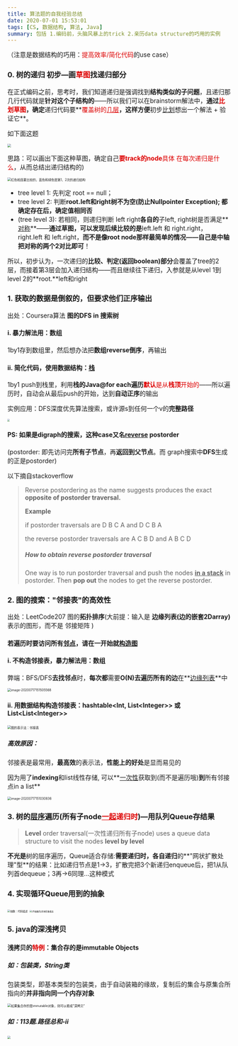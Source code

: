 ```yaml
---
title: 算法题的自我经验总结
date: 2020-07-01 15:53:01
tags: [CS, 数据结构, 算法, Java]
summary: 包括 1.编码前，头脑风暴上的trick 2.亲历data structure的巧用的实例
---
```




（注意是数据结构的巧用：<font color="#dd0000">提高效率/简化代码</font>的use case）

### 0. 树的递归 初步—画<font color="#dd0000">草图</font>找递归部分

在正式编码之前，思考时，我们知道递归是强调找到**结构类似的子问题**，且递归那几行代码就是**针对这个子结构的**——所以我们可以在brainstorm解法中，**通过<font color="#dd0000">比划草图</font>，确定**递归代码要**<font color="#dd0000">覆盖树的<u>几层</u></font>**，这样方便**初步<u>比划</u>想出一个解法 + 验证它**。



如下面这题

<img src="https://tva1.sinaimg.cn/large/007S8ZIlgy1gikgndvfutj30b208qwf1.jpg" style="zoom:50%;" />

思路：可以画出下面这种草图，确定自己<font color="#dd0000">**要track的node**具体 在每次递归是什么</font>，从而总结出递归结构的)

<img src="https://tva1.sinaimg.cn/large/007S8ZIlgy1gikgb3588wj30rw0hawn2.jpg" alt="红色相连要比较的，蓝色和绿色是第1、2次的递归结构" style="zoom:50%;" />

- tree level 1: 先判定 root == null；
- tree level 2: 判断**root.**left和right树不为空(**防止Nullpointer Exception**); 都确定存在后，确定**值相同否**
- (tree level 3): 若相同，则递归判断 left right**各自的**子left, right树是否满足**<u>对称</u>**——**通过草图，可以发现后续比较的是**left.left 和 right.right，right.left 和 left.right，**而不是像root node那样最简单的情况——自己是中轴 把对称的两个2对比即可**！



所以，初步认为，一次递归的**比较、判定(返回boolean)部分**会覆盖了tree的2层，而接着第3层会加入递归结构——而且继续往下递归，入参就是从level 1到level 2的**root.**left和right



### 1. 获取的数据是倒叙的，但要求他们正序输出

出处：Coursera算法 **图的DFS in 搜索树**



#### i. 暴力解法用：数组

1by1存到数组里，然后想办法把**数组reverse倒序**，再输出



#### ii. 简化代码，使用数据结构：<u>栈</u>

1by1 push到栈里，利用**栈的Java@for each遍历**<font color="#dd0000">**默认**是从**栈顶**开始的</font>——所以遍历时，自动会从最后push的开始，达到**自动正序**的输出



实例应用：DFS深度优先算法搜索，或许源s到任何一个v的**完整路径**

<img src="https://tva1.sinaimg.cn/large/007S8ZIlgy1ggbj8a6k3oj30qa0i8n16.jpg" style="zoom:33%;" />



#### PS: 如果是digraph的搜索，这种case又名<u>reverse</u> postorder

(postorder: 即先访问完**所有子节点**，再**返回到父节点**。而 graph搜索中**DFS**生成的正是postorder)

以下摘自stackoverflow

> Reverse postordering as the name suggests produces the exact **opposite of postorder traversal.**
>
> **Example**
>
> if postorder traversals are D B C A and D C B A
>
> the reverse postorder traversals are A C B D and A B C D
>
> ##### **How to obtain reverse postorder traversal**
>
> One way is to run postorder traversal and push the nodes **<u>in a stack</u>** in postorder. Then **pop out** the nodes to get the reverse postorder.



### 2. 图的搜索："邻接表"的高效性

出处：LeetCode207 图的**拓扑排序**(大前提：输入是 **边缘列表(边的嵌套2Darray)** 表示的图形，而不是 邻接矩阵 )

#### 若遍历时要访问所有<u>邻点</u>，请在一开始就<u>构造图</u>

#### i. 不构造邻接表，暴力解法用：数组

弊端：BFS/DFS**去找邻点**时，**每次都**需要**O(N)**去**遍历所有的边**在**<u>边缘列表</u>**中

<img src="https://tva1.sinaimg.cn/large/007S8ZIlgy1ggtzpuep1lj30im056gm1.jpg" alt="image-20200717151505568" style="zoom:50%;" />





#### ii. 用数据结构构造邻接表：hashtable<Int, List\<Integer>> 或 List\<List<Integer\>>

<img src="https://tva1.sinaimg.cn/large/007S8ZIlgy1ggtzhjqwddj30fj0gu0xi.jpg" alt="图的表示法：邻接表" style="zoom:50%;" />

##### 高效原因：

邻接表是最常用，**最高效**的表示法，**性能上的好处**是显而易见的

因为用了**indexing**和list线性存储, 可以**<u>一次性</u>获取到(而不是遍历哦)**到**所有邻接点in a list**



<img src="https://tva1.sinaimg.cn/large/007S8ZIlgy1ggtzl329saj30r207b40n.jpg" alt="image-20200717151030836" style="zoom:50%;" />



### 3. 树的<u>层序</u>遍历(所有子node<font color="#dd0000"><u>一起</u>递归时</font>)—用队列Queue存结果

> **Level** order traversal(一次性递归所有子node) uses a queue data structure to visit the nodes **level by level**

**不光是**树的层序遍历，Queue适合存储:**需要递归时，各自递归**的**"网状扩散处理"型**的结果：比如递归节点是1->3，扩散完把3个新递归enqueue后，把1从队列首dequeue；3再->6同理...这种模式



### 4. 实现循环Queue用到的抽象

<img src="https://tva1.sinaimg.cn/large/007S8ZIlly1gheuhwcabsj31dw0ks0x9.jpg" alt="抽象：代码描述" style="zoom:40%;" />

<img src="https://tva1.sinaimg.cn/large/007S8ZIlly1gheujpnv8oj30z00dsdho.jpg" alt="(不抽象的)具体形象表达" style="zoom:33%;" />

### 5. java的深浅拷贝



#### 浅拷贝的<font color="#dd0000">特例</font>：集合存的是immutable Objects



##### 如：包装类，String类

包装类型，即基本类型的包装类，由于自动装箱的缘故，复制后的集合与原集合所指向的**并非指向同一个内存对象**

<img src="https://tva1.sinaimg.cn/large/007S8ZIlgy1gikloyqteij31fq0iq16y.jpg" alt="如果集合存的是immutable对象，则可以看成”深拷贝“" style="zoom:50%;" />



##### 如：113题.路径总和-ii

<img src="https://tva1.sinaimg.cn/large/007S8ZIlgy1gikly698h0j31980tq453.jpg" style="zoom:43%;" />

